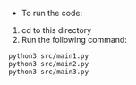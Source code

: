 - To run the code:
1. cd to this directory
2. Run the following command:
```
python3 src/main1.py
python3 src/main2.py
python3 src/main3.py
```
